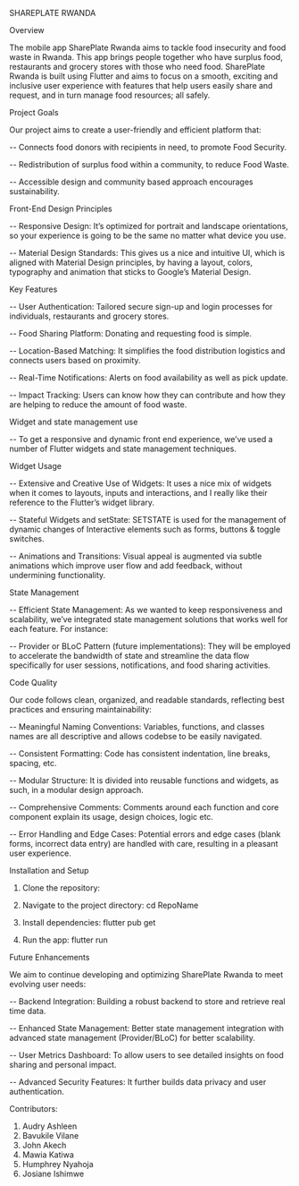 SHAREPLATE RWANDA

Overview

The mobile app SharePlate Rwanda aims to tackle food insecurity and food waste in Rwanda. This app brings people together who have surplus food, restaurants and grocery stores with those who need food. SharePlate Rwanda is built using Flutter and aims to focus on a smooth, exciting and inclusive user experience with features that help users easily share and request, and in turn manage food resources; all safely.


Project Goals


Our project aims to create a user-friendly and efficient platform that:

-- Connects food donors with recipients in need, to promote Food Security.

-- Redistribution of surplus food within a community, to reduce Food Waste.

-- Accessible design and community based approach encourages sustainability.


Front-End Design Principles


-- Responsive Design: It’s optimized for portrait and landscape orientations, so your experience is going to be the same no matter what device you use.

-- Material Design Standards: This gives us a nice and intuitive UI, which is aligned with Material Design principles, by having a layout, colors, typography and animation that sticks to Google’s Material Design.


Key Features


-- User Authentication: Tailored secure sign-up and login processes for individuals, restaurants and grocery stores.

-- Food Sharing Platform: Donating and requesting food is simple.

-- Location-Based Matching: It simplifies the food distribution logistics and connects users based on proximity.

-- Real-Time Notifications: Alerts on food availability as well as pick update.

-- Impact Tracking: Users can know how they can contribute and how they are helping to reduce the amount of food waste.


Widget and state management use


-- To get a responsive and dynamic front end experience, we’ve used a number of Flutter widgets and state management techniques.


Widget Usage


-- Extensive and Creative Use of Widgets: It uses a nice mix of widgets when it comes to layouts, inputs and interactions, and I really like their reference to the Flutter’s widget library.

-- Stateful Widgets and setState: SETSTATE is used for the management of dynamic changes of Interactive elements such as forms, buttons & toggle switches.

-- Animations and Transitions: Visual appeal is augmented via subtle animations which improve user flow and add feedback, without undermining functionality.


State Management


-- Efficient State Management: As we wanted to keep responsiveness and scalability, we’ve integrated state management solutions that works well for each feature. For instance:

-- Provider or BLoC Pattern (future implementations): They will be employed to accelerate the bandwidth of state and streamline the data flow specifically for user sessions, notifications, and food sharing activities.


Code Quality


Our code follows clean, organized, and readable standards, reflecting best practices and ensuring maintainability:

-- Meaningful Naming Conventions: Variables, functions, and classes names are all descriptive and allows codebse to be easily navigated.

-- Consistent Formatting: Code has consistent indentation, line breaks, spacing, etc.

-- Modular Structure: It is divided into reusable functions and widgets, as such, in a modular design approach.

-- Comprehensive Comments: Comments around each function and core component explain its usage, design choices, logic etc.

-- Error Handling and Edge Cases: Potential errors and edge cases (blank forms, incorrect data entry) are handled with care, resulting in a pleasant user experience.


Installation and Setup

1. Clone the repository:
   
3. Navigate to the project directory:
   cd RepoName
4. Install dependencies:
   flutter pub get
5. Run the app:
   flutter run


Future Enhancements


We aim to continue developing and optimizing SharePlate Rwanda to meet evolving user needs:

-- Backend Integration: Building a robust backend to store and retrieve real time data.

-- Enhanced State Management: Better state management integration with advanced state management (Provider/BLoC) for better scalability.

-- User Metrics Dashboard: To allow users to see detailed insights on food sharing and personal impact.

-- Advanced Security Features: It further builds data privacy and user authentication.


Contributors:

1. Audry Ashleen
2. Bavukile Vilane
3. John Akech
4. Mawia Katiwa
5. Humphrey Nyahoja
6. Josiane Ishimwe
